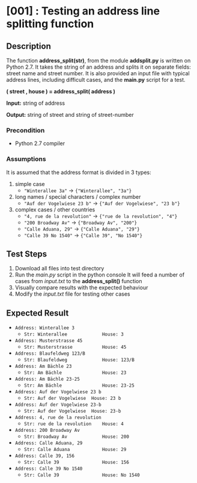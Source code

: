 # [001] : Testing an address line splitting function

## Description

The function **address_split(str)**, from the module **addsplit.py** is written on Python 2.7. It takes the string of an address and splits it on separate fields: street name and street number.
It is also provided an input file with typical address lines, including difficult cases, and the **main.py** script for a test.

**( street , house ) = address_split( address )**

   **Input:** string of address
   
   **Output:** string of street and string of street-number

### Precondition

* Python 2.7 compiler

### Assumptions

It is assumed that the address format is divided in 3 types: 
1. simple case 
    * `"Winterallee 3a"` -> `{"Winterallee", "3a"}`
2. long names / special characters / complex number
    * `"Auf der Vogelwiese 23 b"` -> `{"Auf der Vogelwiese", "23 b"}`
3. complex cases / other countries
    * `"4, rue de la revolution"` -> `{"rue de la revolution", "4"}`
    * `"200 Broadway Av"` -> `{"Broadway Av", "200"}`
    * `"Calle Aduana, 29"` -> `{"Calle Aduana", "29"}`
    * `"Calle 39 No 1540"` -> `{"Calle 39", "No 1540"}`

## Test Steps

1. Download all files into test directory
2. Run the *main.py* script in the python console
It will feed a number of cases from *input.txt* to the **address_split()** function
3. Visually compare results with the expected behaviour
4. Modify the *input.txt* file for testing other cases

## Expected Result

* `Address: Winterallee 3`               
    * `Str: Winterallee 	        House: 3`
* `Address: Musterstrasse 45`            
    * `Str: Musterstrasse 	        House: 45`
* `Address: Blaufeldweg 123/B`           
    * `Str: Blaufeldweg 	        House: 123/B`
* `Address: Am Bächle 23`                
    * `Str: Am Bächle 	            House: 23`
* `Address: Am Bächle 23-25`             
    * `Str: Am Bächle 	            House: 23-25`
* `Address: Auf der Vogelwiese 23 b`	    
    * `Str: Auf der Vogelwiese 	House: 23 b`
* `Address: Auf der Vogelwiese 23-b`    	
    * `Str: Auf der Vogelwiese 	House: 23-b`
* `Address: 4, rue de la revolution`    	
    * `Str: rue de la revolution 	House: 4`
* `Address: 200 Broadway Av`             
    * `Str: Broadway Av 	        House: 200`
* `Address: Calle Aduana, 29`          	
    * `Str: Calle Aduana 	        House: 29`
* `Address: Calle 39, 156`      	        
    * `Str: Calle 39 	            House: 156`
* `Address: Calle 39 No 1540` 	        
    * `Str: Calle 39 	            House: No 1540`
